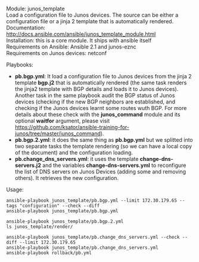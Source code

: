 Module: junos_template  
Load a configuration file to Junos devices. The source can be either a configuration file or a jinja 2 template that is automatically rendered.  
Documentation: http://docs.ansible.com/ansible/junos_template_module.html  
Installation: this is a core module. It ships with ansible itself   
Requirements on Ansible: Ansible 2.1 and junos-eznc  
Requirements on  Junos devices: netconf  

Playbooks:  
- **pb.bgp.yml**: It load a configuration file to Junos devices from the jinja 2 template **bgp.j2** that is automatically rendered (the same task renders the jinja2 template with BGP details and loads it to Junos devices).  
Another task in the same playbook audit the BGP status of Junos devices (checking if the new BGP neighbors are established, and checking if the Junos devices learnt some routes wuth BGP. For more details about these check with the **junos_command** module and its optional **waitfor** argument, please visit https://github.com/ksator/ansible-training-for-junos/tree/master/junos_command).  
- **pb.bgp.2.yml**: it does the same thing as **pb.bgp.yml** but we splitted into two separate tasks the template rendering (so we can have a local copy of the document) and the configuration loading.  
- **pb.change_dns_servers.yml**: it uses the template **change-dns-servers.j2** and the variables **change-dns-servers.yml** to reconfigure the list of DNS servers on Junos Devices (adding some and removing others). It retrieves the new configuration. 

Usage:
```
ansible-playbook junos_template/pb.bgp.yml --limit 172.30.179.65 --tags "configuration" --check --diff  
ansible-playbook junos_template/pb.bgp.yml  

ansible-playbook junos_template/pb.bgp.2.yml  
ls junos_template/render/   

ansible-playbook junos_template/pb.change_dns_servers.yml --check --diff --limit 172.30.179.65
ansible-playbook junos_template/pb.change_dns_servers.yml
ansible-playbook rollback/pb.yml
```
